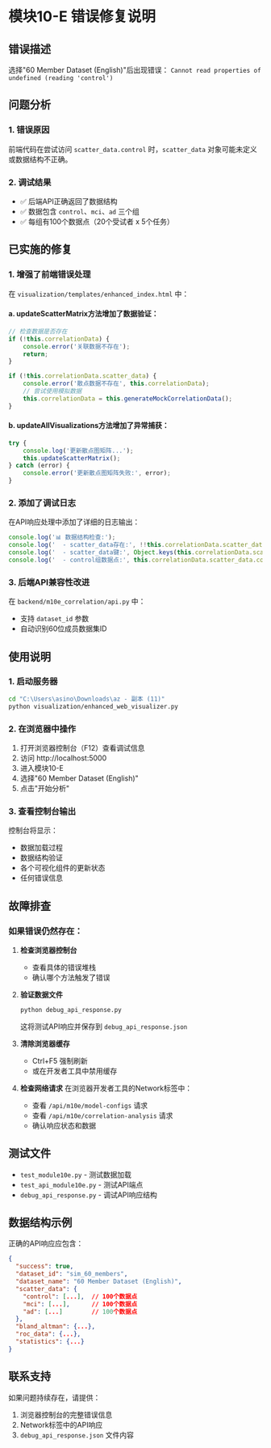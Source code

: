 # 模块10-E 错误修复说明

## 错误描述
选择"60 Member Dataset (English)"后出现错误：
`Cannot read properties of undefined (reading 'control')`

## 问题分析

### 1. 错误原因
前端代码在尝试访问 `scatter_data.control` 时，`scatter_data` 对象可能未定义或数据结构不正确。

### 2. 调试结果
- ✅ 后端API正确返回了数据结构
- ✅ 数据包含 `control`、`mci`、`ad` 三个组
- ✅ 每组有100个数据点（20个受试者 x 5个任务）

## 已实施的修复

### 1. 增强了前端错误处理
在 `visualization/templates/enhanced_index.html` 中：

#### a. updateScatterMatrix方法增加了数据验证：
```javascript
// 检查数据是否存在
if (!this.correlationData) {
    console.error('关联数据不存在');
    return;
}

if (!this.correlationData.scatter_data) {
    console.error('散点数据不存在', this.correlationData);
    // 尝试使用模拟数据
    this.correlationData = this.generateMockCorrelationData();
}
```

#### b. updateAllVisualizations方法增加了异常捕获：
```javascript
try {
    console.log('更新散点图矩阵...');
    this.updateScatterMatrix();
} catch (error) {
    console.error('更新散点图矩阵失败:', error);
}
```

### 2. 添加了调试日志
在API响应处理中添加了详细的日志输出：
```javascript
console.log('📊 数据结构检查:');
console.log('  - scatter_data存在:', !!this.correlationData.scatter_data);
console.log('  - scatter_data键:', Object.keys(this.correlationData.scatter_data));
console.log('  - control组数据点:', this.correlationData.scatter_data.control.length);
```

### 3. 后端API兼容性改进
在 `backend/m10e_correlation/api.py` 中：
- 支持 `dataset_id` 参数
- 自动识别60位成员数据集ID

## 使用说明

### 1. 启动服务器
```bash
cd "C:\Users\asino\Downloads\az - 副本 (11)"
python visualization/enhanced_web_visualizer.py
```

### 2. 在浏览器中操作
1. 打开浏览器控制台（F12）查看调试信息
2. 访问 http://localhost:5000
3. 进入模块10-E
4. 选择"60 Member Dataset (English)"
5. 点击"开始分析"

### 3. 查看控制台输出
控制台将显示：
- 数据加载过程
- 数据结构验证
- 各个可视化组件的更新状态
- 任何错误信息

## 故障排查

### 如果错误仍然存在：

1. **检查浏览器控制台**
   - 查看具体的错误堆栈
   - 确认哪个方法触发了错误

2. **验证数据文件**
   ```bash
   python debug_api_response.py
   ```
   这将测试API响应并保存到 `debug_api_response.json`

3. **清除浏览器缓存**
   - Ctrl+F5 强制刷新
   - 或在开发者工具中禁用缓存

4. **检查网络请求**
   在浏览器开发者工具的Network标签中：
   - 查看 `/api/m10e/model-configs` 请求
   - 查看 `/api/m10e/correlation-analysis` 请求
   - 确认响应状态和数据

## 测试文件
- `test_module10e.py` - 测试数据加载
- `test_api_module10e.py` - 测试API端点
- `debug_api_response.py` - 调试API响应结构

## 数据结构示例

正确的API响应应包含：
```json
{
  "success": true,
  "dataset_id": "sim_60_members",
  "dataset_name": "60 Member Dataset (English)",
  "scatter_data": {
    "control": [...],  // 100个数据点
    "mci": [...],      // 100个数据点
    "ad": [...]        // 100个数据点
  },
  "bland_altman": {...},
  "roc_data": {...},
  "statistics": {...}
}
```

## 联系支持
如果问题持续存在，请提供：
1. 浏览器控制台的完整错误信息
2. Network标签中的API响应
3. `debug_api_response.json` 文件内容